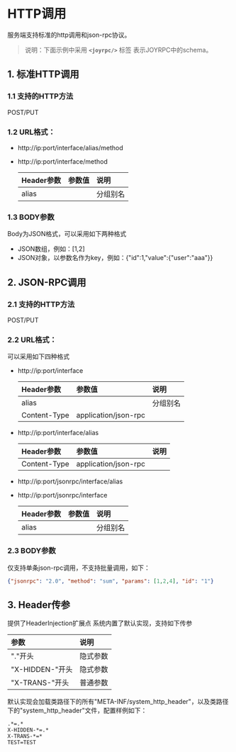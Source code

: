 HTTP调用
==
服务端支持标准的http调用和json-rpc协议。
>说明：下面示例中采用  **`<joyrpc/>`** 标签 表示JOYRPC中的schema。

## 1. 标准HTTP调用

### 1.1 支持的HTTP方法

POST/PUT

### 1.2 URL格式：

- http://ip:port/interface/alias/method
- http://ip:port/interface/method

  | Header参数 | 参数值 | 说明 |
  | :---- | :---- | :---- |
  | alias | | 分组别名 |

### 1.3 BODY参数

Body为JSON格式，可以采用如下两种格式
- JSON数组，例如：[1,2]
- JSON对象，以参数名作为key，例如：{"id":1,"value":{"user":"aaa"}}

## 2. JSON-RPC调用

### 2.1 支持的HTTP方法

POST/PUT

### 2.2 URL格式：

可以采用如下四种格式
- http://ip:port/interface
  
  | Header参数 | 参数值 | 说明 |
  | :---- | :---- | :---- |
  | alias | | 分组别名 |
  | Content-Type| application/json-rpc | |

- http://ip:port/interface/alias
  
  | Header参数 | 参数值 | 说明 |
  | :---- | :---- | :---- |
  | Content-Type| application/json-rpc | |

- http://ip:port/jsonrpc/interface/alias

- http://ip:port/jsonrpc/interface

  | Header参数 | 参数值 | 说明 |
  | :---- | :---- | :---- |
  | alias | | 分组别名 |

### 2.3 BODY参数

仅支持单条json-rpc调用，不支持批量调用，如下：

```json
{"jsonrpc": "2.0", "method": "sum", "params": [1,2,4], "id": "1"}
```

## 3. Header传参

提供了HeaderInjection扩展点
系统内置了默认实现，支持如下传参

| 参数 | 说明 |
| :---- | :---- | 
| "."开头 | 隐式参数 |
| "X-HIDDEN-"开头 | 隐式参数 |
| "X-TRANS-"开头 | 普通参数 |

默认实现会加载类路径下的所有"META-INF/system_http_header"，以及类路径下的"system_http_header"文件，配置样例如下：

```properties
.*=.*
X-HIDDEN-*=.*
X-TRANS-*=*
TEST=TEST
```